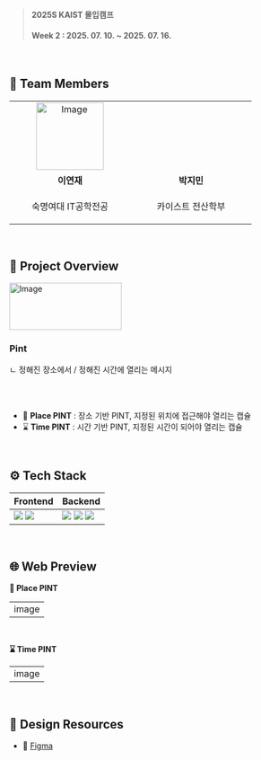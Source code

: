 > <h4>2025S KAIST 몰입캠프</h4>
> <h4>Week 2 : 2025. 07. 10. ~ 2025. 07. 16.</h4>

<br/>

## 👥 Team Members
<table>
    <tr>
      <td align="center" width="200">
        <a href="https://github.com/lyeonj">
          <img width="120" height="120" alt="Image" src="https://github.com/user-attachments/assets/20bb526c-e67b-4704-9182-7f5ed84c194e" />
          <br />
        </a>
      </td>
      <td align="center" width="200">
        <a href="https://github.com/Park-Jimin-KAIST">
        </a>
      </td>
    </tr>
    <tr>
      <td align="center">
        <b>이연재</b>
      </td>
      <td align="center">
        <b>박지민</b>
      </td>
    </tr>
  <tr>
    <td align="center">
      <p>숙명여대 IT공학전공</p>
    </td>
    <td align="center">
      <p>카이스트 전산학부</p>
    </td>
  </tr>
</table>

<br />

## 👀 Project Overview
<img width="200" height="84" alt="Image" src="https://github.com/user-attachments/assets/abaa6fa8-f450-45a7-9bda-4e56818e9ef7" />

<h3>Pint</h3>
ㄴ 정해진 장소에서 / 정해진 시간에 열리는 메시지

<br/><br/>

- 📍 **Place PINT** : 장소 기반 PINT, 지정된 위치에 접근해야 열리는 캡슐
- ⌛ **Time PINT** : 시간 기반 PINT, 지정된 시간이 되어야 열리는 캡슐

<br/>

## ⚙ Tech Stack
<table>
  <thead>
    <tr>
      <th>Frontend</th>
      <th>Backend</th>
    </tr>
  </thead>
  <tbody>
    <tr>
      <td>
        <img src="https://img.shields.io/badge/React.js-61DAFB?style=flat-square&logo=React&logoColor=black"/>
        <img src="https://img.shields.io/badge/Styled--components-DB7093?style=flat-square&logo=styled-components&logoColor=white"/>
      </td>
      <td>
        <img src="https://img.shields.io/badge/Node.js-339933?style=flat-square&logo=Node.js&logoColor=white"/>
        <img src="https://img.shields.io/badge/Express-000000?style=flat-square&logo=Express&logoColor=white"/>
        <img src="https://img.shields.io/badge/MongoDB-47A248?style=flat-square&logo=MongoDB&logoColor=white"/>
      </td>
    </tr>
  </tbody>
</table>


<br />

## 🌐 Web Preview
**📍 Place PINT**
<table>
    <tr>
        <td>
            image
        </td>
    </tr>
</table>

<br/>

**⌛ Time PINT**
<table>
    <tr>
        <td>
            image
        </td>
    </tr>
</table>

<br />

## 🔗 Design Resources
- 🎨 <a href="https://www.figma.com/design/fza5XcTP5U7xNqCUO4u8He/2025S-Madcamp-Week-2---title?node-id=0-1&t=IfuX4D8iWodrpdcD-1" target="_blank">Figma</a>
